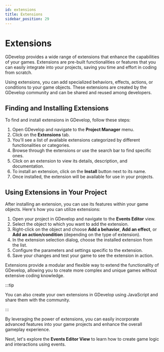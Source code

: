 ```yaml
---
id: extensions
title: Extensions
sidebar_position: 29
---
```


# Extensions

GDevelop provides a wide range of extensions that enhance the capabilities of your games. Extensions are pre-built functionalities or features that you can easily integrate into your projects, saving you time and effort in coding from scratch.

Using extensions, you can add specialized behaviors, effects, actions, or conditions to your game objects. These extensions are created by the GDevelop community and can be shared and reused among developers.

## Finding and Installing Extensions

To find and install extensions in GDevelop, follow these steps:

1. Open GDevelop and navigate to the **Project Manager** menu.
2. Click on the **Extensions** tab.
3. You'll see a list of available extensions categorized by different functionalities or categories.
4. Browse through the extensions or use the search bar to find specific ones.
5. Click on an extension to view its details, description, and documentation.
6. To install an extension, click on the **Install** button next to its name.
7. Once installed, the extension will be available for use in your projects.

## Using Extensions in Your Project

After installing an extension, you can use its features within your game objects. Here's how you can utilize extensions:

1. Open your project in GDevelop and navigate to the **Events Editor** view.
2. Select the object to which you want to add the extension.
3. Right-click on the object and choose **Add a behavior**, **Add an effect**, or **Add an action/condition** (depending on the type of extension).
4. In the extension selection dialog, choose the installed extension from the list.
5. Configure the parameters and settings specific to the extension.
6. Save your changes and test your game to see the extension in action.

Extensions provide a modular and flexible way to extend the functionality of GDevelop, allowing you to create more complex and unique games without extensive coding knowledge.

:::tip

You can also create your own extensions in GDevelop using JavaScript and share them with the community.

:::

By leveraging the power of extensions, you can easily incorporate advanced features into your game projects and enhance the overall gameplay experience.

Next, let's explore the **Events Editor View** to learn how to create game logic and interactions using events.
